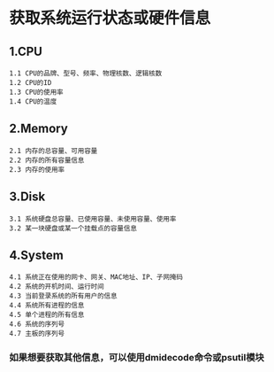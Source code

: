 # 获取系统运行状态或硬件信息
## 1.CPU
    1.1 CPU的品牌、型号、频率、物理核数、逻辑核数  
    1.2 CPU的ID
    1.3 CPU的使用率
    1.4 CPU的温度
## 2.Memory
    2.1 内存的总容量、可用容量
    2.2 内存的所有容量信息
    2.3 内存的使用率
## 3.Disk
    3.1 系统硬盘总容量、已使用容量、未使用容量、使用率
    3.2 某一块硬盘或某一个挂载点的容量信息
## 4.System
    4.1 系统正在使用的网卡、网关、MAC地址、IP、子网掩码
    4.2 系统的开机时间、运行时间
    4.3 当前登录系统的所有用户的信息
    4.4 系统所有进程的信息
    4.5 单个进程的所有信息
    4.6 系统的序列号
    4.7 主板的序列号

### 如果想要获取其他信息，可以使用dmidecode命令或psutil模块